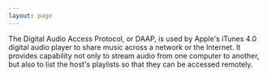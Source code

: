 ```yaml
---
layout: page
---
```


The Digital Audio Access Protocol, or DAAP, is used by Apple's  iTunes 4.0 digital audio player to share music across a network  or the Internet. It provides capability not only to stream audio  from one computer to another, but also to list the host's playlists  so that they can be accessed remotely.
